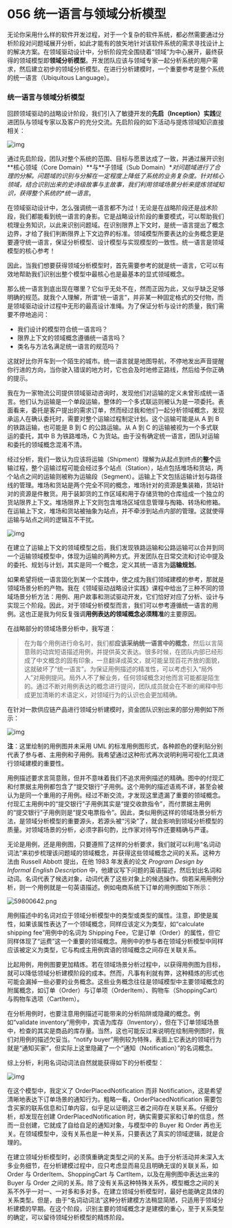 # 056 统一语言与领域分析模型

无论你采用什么样的软件开发过程，对于一个复杂的软件系统，都必然需要通过分析阶段对问题域展开分析，如此才能有的放矢地针对该软件系统的需求寻找设计上的解决方案。在领域驱动设计中，分析阶段完全围绕着“领域”为中心展开，最终获得的领域模型即**领域分析模型**。开发团队应该与领域专家一起分析系统的用户需求，然后建立初步的领域分析模型。在进行分析建模时，一个重要参考是整个系统的统一语言（Ubiquitous Language）。

### 统一语言与领域分析模型

回顾领域驱动的战略设计阶段，我们引入了敏捷开发的**先启（Inception）实践**促进团队与领域专家以及客户的充分交流。先启阶段的如下活动与提炼领域知识直接相关：

![img](https://tva1.sinaimg.cn/large/008vxvgGgy1h84ilw24gfj30um0riq5a.jpg)

通过先启阶段，团队对整个系统的范围、目标与愿景达成了一致，并通过展开识别**核心领域（Core Domain）\**与\**子领域（Sub Domain）\**对问题域进行了合理的分解。问题域的识别与分解在一定程度上降低了系统的业务复杂度。针对核心领域，结合识别出来的史诗级故事与主故事，我们利用领域场景分析来提炼领域知识，获得整个系统的\**统一语言**。

在领域驱动设计中，怎么强调统一语言都不为过！无论是在战略阶段还是战术阶段，我们都能看到统一语言的身影。它是战略设计阶段的重要模式，可以帮助我们梳理业务知识，以此来识别问题域。在识别限界上下文时，是统一语言提出了概念边界，才给了我们判断限界上下文边界的标准。领域模型所要表达的业务概念更是要遵守统一语言，保证分析模型、设计模型与实现模型的一致性。统一语言是领域模型的核心参考！

因此，当我们想要获得领域分析模型时，首先需要参考的就是统一语言，它可以有效地帮助我们识别出整个模型中最核心也是最基本的显式领域概念。

那么统一语言到底出现在哪里？它似乎无处不在，然而正因为此，又似乎缺乏足够明确的规范。就我个人理解，所谓“统一语言”，并非某一种固定格式的交付物，而是领域驱动设计过程中无形的最高设计准绳。为了保证分析与设计的质量，我们需要不停地追问：

- 我们设计的模型符合统一语言吗？
- 限界上下文的领域概念遵循统一语言吗？
- 类名与方法名满足统一语言的规范吗？

这就好比你开车到一个陌生的城市。统一语言就是地图导航，不停地发出声音提醒你行进的方向，当你驶入错误的地方时，它也会及时地修正路线，然后给予你正确的提示。

我在为一家物流公司提供领域驱动咨询时，发现他们对运输的定义未曾形成统一语言。他们认为运输是一个单段运输，整体的一个多式联运则被认为是一项委托。表面看来，委托是客户提出的需求订单，然而经过我和他们一起分析领域概念，发现承运人在确认委托时，需要对整个运输过程制定计划。这个运输可能是从 A 到 B 的铁路运输，也可能是 B 到 C 的公路运输。从 A 到 C 的运输被视为一个多式联运的委托，其中 B 为铁路堆场，C 为货站。由于没有确定统一语言，团队对运输和委托的领域概念混淆不清。

经过分析，我们一致认为应该将运输（Shipment）理解为从起点到终点的**整个**运输过程，整个运输过程可能会经过多个站点（Station），站点包括堆场和货站，两个站点之间的运输则被称为运输段（Segment）。运输上下文包括运输计划与路径线的管理。堆场和货站是两个完全不同的概念，堆场针对的资源是集装箱，货站针对的资源是件散货。用于装卸货的工作区域和用于存储货物的仓库组成一个独立的货站限界上下文。堆场限界上下文则包含堆场区域信息管理与掏箱、转场和修箱。在运输上下文，堆场和货站被抽象为站点，并不牵涉到站点内部的管理。这就使得运输与站点之间的逻辑互不干扰。

![img](https://tva1.sinaimg.cn/large/008vxvgGgy1h84ilxwyopj30om0k8wfs.jpg)

在建立了运输上下文的领域模型之后，我们发现铁路运输和公路运输可以合并到同一个运输领域模型中，体现为运输的两种方式。开发团队在日常交流和讨论中提及的委托、规划与计划，其实是同一个概念，定义其统一语言为**运输规划**。

如果希望将统一语言固化到某一个实践中，使之成为我们领域建模的参考，那就是领域场景分析的产物。我在《领域驱动战略设计实践》课程中给出了三种不同的领域场景分析方法：用例、用户故事和测试驱动开发，它们恰好对应了分析、设计与实现三个阶段。因此，对于领域分析模型而言，我们可以参考遵循统一语言的用例。这也正是我为何反复强调**用例表达的领域概念必须精准**的主要原因。

在战略部分的领域场景分析中，我写道：

> 在为每个用例进行命名时，我们都**应该采纳统一语言中的概念**，然后以言简意赅的动宾短语描述用例，并提供英文表达。很多时候，在团队内部已经形成了中文概念的固有印象，一旦翻译成英文，就可能呈现百花齐放的面貌，这就破坏了“统一语言”。为保证用例描述的精准性，可以考虑引入“局外人”对用例提问。局外人不了解业务，任何领域概念对他而言可能都是陌生的。通过不断对用例表达的概念进行提问，团队成员就会在不断的阐释中形成更加清晰的术语定义，对领域行为的认识也会更加精确。

在针对一款供应链产品进行领域分析建模时，资金团队识别出来的部分用例如下所示：

![img](https://tva1.sinaimg.cn/large/008vxvgGgy1h84ilydgzij30qe0jiq3s.jpg)

**注**：这里绘制的用例图并未采用 UML 的标准用例图形式，各种颜色的便利贴分别代表了参与者、主用例和子用例。我希望通过这种形式再次说明利用可视化工具进行领域建模的重要性。

用例描述要求言简意赅，但并不意味着我们不追求用例描述的精确。图中的付现汇和付票据主用例都包含了“提交银行”子用例。这个用例的描述语焉不详，甚至会被认为是同一个重用的子用例。经过不断交流，才发现这里遗漏了重要的领域概念。付现汇主用例中的“提交银行”子用例其实是“提交收款指令”，而付票据主用例的“提交银行”子用例则是“提交电票指令”。因此，类似用例这样的领域场景分析方法，是领域分析模型的重要源头，若源头被“污染”了，就会影响到领域分析模型的质量。对领域场景的分析，必须字斟句酌，比作家对待写作还要精确与严谨。

无论是用例，还是用例图，只要遵照了这样的分析要求，我们就可以利用“名词动词法”来初步梳理该问题域的领域概念，并获得这些领域概念之间的关系。这种方法由 Russell Abbott 提出，在他 1983 年发表的论文 *Program Design by Informal English Description* 中，他建议写下问题的英语描述，然后划出名词和动词。名词代表了候选对象，动词代表了这些对象上的候选操作。倘若采用用例分析，则一个用例就是一句英语描述。例如电商系统下订单的用例图如下所示：

![59800642.png](https://tva1.sinaimg.cn/large/008vxvgGgy1h84ilx25irj319q0o477l.jpg)

用例描述中的名词对应于领域分析模型中的类型或类型的属性。注意，即使是属性，如果该属性表达了一个领域概念，同样应该定义为类型，如“calculate shipping fee”用例中的名词为 Shipping Fee，它是订单（Order）的属性，但它同样体现了“运费”这一个重要的领域概念。用例中的参与者在领域分析模型中同样应该被定义为类型，它与构成主用例宾语的领域概念之间存在关联关系。

比起用例，用例图要更加精炼。若在领域场景分析过程中，以获得用例图为目标，就可以降低领域分析建模阶段的成本。然而，凡事有利就有弊，这种精炼的形式也可能会漏掉一些必要的业务概念。这些业务概念往往是领域模型中主要领域概念的附属概念，如订单（Order）与订单项（OrderItem）、购物车（ShoppingCart）与购物车选项（CartItem）。

在分析用例时，也要注意用例描述可能带来的分析陷阱或隐藏的概念。例如“validate inventory”用例中，宾语为库存（Inventory），但在下订单领域场景中，检查的其实是商品的库存量。当然，这也可能反过来说明在绘制用例图时，我们对用例的描述欠妥当。“notify buyer”用例较为特殊，表面上它表达的领域行为就是“通知买家”，但实际上这里隐藏了一个“通知（Notification）”的名词概念。

综上分析，利用名词动词法自然就能获得如下的分析模型：

![img](https://tva1.sinaimg.cn/large/008vxvgGgy1h84ilwiuzsj30yc0kwmya.jpg)

在这个模型中，我定义了 OrderPlacedNotification 而非 Notification，这是希望清晰地表达下订单场景的通知行为。粗略一看，OrderPlacedNotification 需要包含买家的联系信息和订单内容，似乎足以证明这三者之间存在关联关系。仔细分析，却发现在创建 OrderPlacedNotification 时，确实需要买家和订单的信息，然而一旦创建，它就成了自给自足的通知对象，与模型中的 Buyer 和 Order 再也无关。在领域模型中，没有关系也是一种关系，只要表达了真实的领域逻辑，就是合理的。

在建立领域分析模型时，必须慎重确定类型之间的关系。由于分析活动并未深入太多业务细节，在分析建模过程中，应只考虑显而易见且明确无误的关联关系，如 Order 与 OrderItem、ShoppingCart 与 CartItem，以及在用例图中表达出来的 Buyer 与 Order 之间的关系。除了没有关系这种特殊关系外，模型概念之间的关系不外乎一对一、一对多和多对多。在建立领域分析模型时，最好也能确定具体的关系类型。但是，由于“名词动词法”这种分析建模方法稍显简陋，只适用于领域分析建模的早期。在这个阶段，识别主要的领域概念才是建模的重心，至于关系类型的确定，可以留待领域分析模型的精炼阶段。